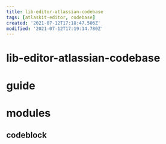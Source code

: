 ```yaml
---
title: lib-editor-atlassian-codebase
tags: [atlaskit-editor, codebase]
created: '2021-07-12T17:18:47.506Z'
modified: '2021-07-12T17:19:14.780Z'
---
```


# lib-editor-atlassian-codebase

# guide

# modules

## codeblock
